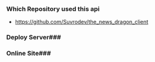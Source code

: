 ### Which Repository used this api  ###
* https://github.com/Suvrodev/the_news_dragon_client

### Deploy Server###

### Online Site###